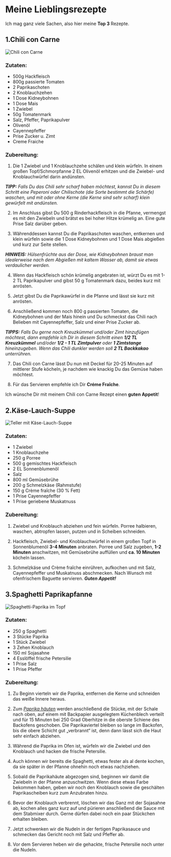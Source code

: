
# Meine Lieblingsrezepte

Ich mag ganz viele Sachen, also hier meine **Top 3** Rezepte.

## 1.Chili con Carne

![Chili con Carne](https://emmikochteinfach.de/wp-content/uploads/2022/02/Chili-con-Carne-Rezept-schnell-und-einfach-1-768x512.webp)

### Zutaten:

- 500g Hackfleisch
- 800g passierte Tomaten
- 2 Paprikaschoten
- 2 Knoblauchzehen
- 1 Dose Kidneybohnen
- 1 Dose Mais
- 1 Zwiebel
- 50g Tomatenmark
- Salz, Pfeffer, Paprikapulver
- Olivenöl
- Cayennepfeffer
- Prise Zucker u. Zimt
- Creme Fraiche

### Zubereitung:

1. Die 1 Zwiebel und 1 Knoblauchzehe schälen und klein würfeln. In einem großen Topf/Schmorpfanne 2 EL Olivenöl erhitzen und die Zwiebel- und Knoblauchwürfel darin andünsten.

***TIPP:*** *Falls Du das Chili sehr scharf haben möchtest, kannst Du in diesem Schritt eine Peperoni oder Chilischote (die Sorte bestimmt die Schärfe) waschen, und mit oder ohne Kerne (die Kerne sind sehr scharf) klein gewürfelt mit andünsten.*

2. Im Anschluss gibst Du 500 g Rinderhackfleisch in die Pfanne, vermengst es mit den Zwiebeln und brätst es bei hoher Hitze krümelig an. Eine gute Prise Salz darüber geben.

3. Währenddessen kannst Du die Paprikaschoten waschen, entkernen und klein würfeln sowie die 1 Dose Kidneybohnen und 1 Dose Mais abgießen und kurz zur Seite stellen.

***HINWEIS:*** *Hülsenfrüchte aus der Dose, wie Kidneybohnen braust man idealerweise nach dem Abgießen mit kaltem Wasser ab, damit sie etwas verdaulicher werden.*

4. Wenn das Hackfleisch schön krümelig angebraten ist, würzt Du es mit 1-2 TL Paprikapulver und gibst 50 g Tomatenmark dazu, beides kurz mit anrösten. 

5. Jetzt gibst Du die Paprikawürfel in die Pfanne und lässt sie kurz mit anrösten.

6. Anschließend kommen noch 800 g passierten Tomaten, die Kidneybohnen und der Mais hinein und Du schmeckst das Chili nach Belieben mit Cayennepfeffer, Salz und einer Prise Zucker ab.

***TIPPS:*** *Falls Du gerne noch Kreuzkümmel und/oder Zimt hinzufügen möchtest, dann empfehle ich Dir in diesem Schritt einen **1/2 TL Kreuzkümmel** und/oder **1/2 - 1 TL Zimtpulver** oder **1 Zimtstange** hineinzugeben. Wenn das Chili dunkler werden soll **2 TL Backkakao** unterrühren.*

7. Das Chili con Carne lässt Du nun mit Deckel für 20-25 Minuten auf mittlerer Stufe köcheln, je nachdem wie knackig Du das Gemüse haben möchtest. 

8. Für das Servieren empfehle ich Dir **Créme Fraîche**.

Ich wünsche Dir mit meinem Chili con Carne Rezept einen **guten Appetit**!

## 2.Käse-Lauch-Suppe

![Teller mit Käse-Lauch-Suppe](https://www.einfachkochen.de/sites/einfachkochen.de/files/styles/768_576/public/2021-05/kaese_lauch_suppe_mit_hackfleisch_1_0.jpg?h=a1e1a043&itok=2E3jtIYq)

### Zutaten:

- 1 Zwiebel
- 1 Knoblauchzehe
- 250 g Porree
- 500 g gemischtes Hackfleisch
- 2 EL Sonnenblumenöl
- Salz
- 800 ml Gemüsebrühe
- 200 g Schmelzkäse (Rahmstufe)
- 150 g Crème fraîche (30 % Fett)
- 1 Prise Cayennepfeffer
- 1 Prise geriebene Muskatnuss

### Zubereitung:

1. Zwiebel und Knoblauch abziehen und fein würfeln. Porree halbieren, waschen, abtropfen lassen, putzen und in Scheiben schneiden.

2. Hackfleisch, Zwiebel- und Knoblauchwürfel in einem großen Topf in Sonnenblumenöl **3-4 Minuten** anbraten. Porree und Salz zugeben, **1-2 Minuten** anschwitzen, mit Gemüsebrühe auffüllen und **ca. 10 Minuten** köcheln lassen.

3. Schmelzkäse und Crème fraîche einrühren, aufkochen und mit Salz, Cayennepfeffer und Muskatnuss abschmecken. Nach Wunsch mit ofenfrischem Baguette servieren. ***Guten Appetit!***

## 3.Spaghetti Paprikapfanne

![Spaghetti-Paprika im Topf](https://www.wir-essen-gesund.de/wp-content/uploads/2018/06/Spaghetti-Paprikapfanne-3.jpg)

### Zutaten:

- 250 g Spaghetti
- 3 Stücke Paprika
- 1 Stück Zwiebel
- 3 Zehen Knoblauch
- 150 ml Sojasahne
- 4 Esslöffel frische Petersilie
- 1 Prise Salz
- 1 Prise Pfeffer

### Zubereitung:

1. Zu Beginn vierteln wir die Paprika, entfernen die Kerne und schneiden das weiße Innere heraus.

2. Zum *[Paprika häuten](https://www.wir-essen-gesund.de/paprika-haeuten/)* werden anschließend die Stücke, mit der Schale nach oben, auf einem mit Backpapier ausgelegtem Küchenblech verteilt und für 15 Minuten bei 250 Grad Oberhitze in die oberste Schiene des Backofens geschoben. Die Paprikaviertel bleiben so lange im Backofen, bis die obere Schicht gut „verbrannt“ ist, denn dann lässt sich die Haut sehr einfach abziehen.

3. Während die Paprika im Ofen ist, würfeln wir die Zwiebel und den Knoblauch und hacken die frische Petersilie.

4. Auch können wir bereits die Spaghetti, etwas fester als al dente kochen, da sie später in der Pfanne ohnehin noch etwas nachziehen.

5. Sobald die Paprikahäute abgezogen sind, beginnen wir damit die Zwiebeln in der Pfanne anzuschwitzen. Wenn diese etwas Farbe bekommen haben, geben wir noch den Knoblauch sowie die geschälten Paprikascheiben kurz zum Anzubraten hinzu.

6. Bevor der Knoblauch verbrennt, löschen wir das Ganz mit der Sojasahne ab, kochen alles ganz kurz auf und pürieren anschließend die Sauce mit dem Stabmixer durch. Gerne dürfen dabei noch ein paar Stückchen erhalten bleiben.

7. Jetzt schwenken wir die Nudeln in der fertigen Paprikasauce und schmecken das Gericht noch mit Salz und Pfeffer ab.

8. Vor dem Servieren heben wir die gehackte, frische Petersilie noch unter die Nudeln.